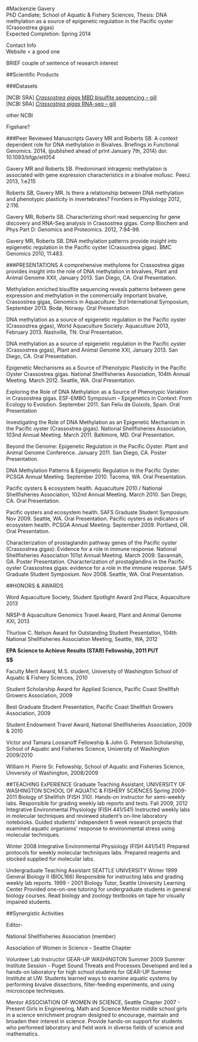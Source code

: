 #Mackenzie Gavery     
PhD Candiate; School of Aquatic & Fishery Sciences, 
Thesis: DNA methylation as a source of epigenetic regulation in the Pacific oyster (Crassostrea gigas)   
Expected Completion: Spring 2014

Contact Info   
Website < a good one


BRIEF couple of sentence of research interest


##Scientific Products

###Datasets

[NCBI SRA] [_Crassostrea gigas_ MBD bisulfite sequencing – gill](http://www.ncbi.nlm.nih.gov/sra/SRX327373)   
[NCBI SRA] [*Crassostrea gigas* RNA-seq – gill](http://www.ncbi.nlm.nih.gov/sra/SRX367081)   

other NCBI

Figshare?



###Peer Reviewed Manuscripts
Gavery MR and Roberts SB. A context dependent role for DNA methylation in Bivalves. Briefings in Functional Genomics. 2014, (published ahead of print January 7th, 2014) doi: 10.1093/bfgp/elt054

Gavery MR and Roberts SB. Predominant intragenic methylation is associated with gene expression characteristics in a bivalve mollusc. PeerJ. 2013, 1:e215

Roberts SB, Gavery MR. Is there a relationship between DNA methylation and phenotypic plasticity in invertebrates? Frontiers in Physiology 2012, 2:116. 

Gavery MR, Roberts SB. Characterizing short read sequencing for gene discovery and RNA-Seq analysis in Crassostrea gigas. Comp Biochem and Phys Part D: Genomics and Proteomics. 2012, 7:94-99.

Gavery MR, Roberts SB. DNA methylation patterns provide insight into epigenetic regulation in the Pacific oyster (Crassostrea gigas).  BMC Genomics 2010, 11:483. 


###PRESENTATIONS
A comprehensive methylome for Crassostrea gigas provides insight into the role of DNA methylation in bivalves, Plant and Animal Genome XXII, January 2013. San Diego, CA. Oral Presentation.

Methylation enriched bisulfite sequencing reveals patterns between gene expression and methylation in the commercially important bivalve, Crassostrea gigas, Genomics in Aquaculture: 3rd International Symposium, September 2013. Bodø, Norway. Oral Presentation

DNA methylation as a source of epigenetic regulation in the Pacific oyster (Crassostrea gigas), World Aquaculture Society: Aquaculture 2013, February 2013. Nashville, TN. Oral Presentation.

DNA methylation as a source of epigenetic regulation in the Pacific oyster (Crassostrea gigas), Plant and Animal Genome XXI, January 2013. San Diego, CA. Oral Presentation.

Epigenetic Mechanisms as a Source of Phenotypic Plasticity in the Pacific Oyster Crassostrea gigas. National Shellfisheries Association, 104th Annual Meeting. March 2012. Seattle, WA. Oral Presentation.

Exploring the Role of DNA Methylation as a Source of Phenotypic Variation in Crassostrea gigas. ESF-EMBO Symposium – Epigenetics in Context: From Ecology to Evolution. September 2011. San Feliu de Guixols, Spain. Oral Presentation

Investigating the Role of DNA Methylation as an Epigenetic Mechanism in the Pacific oyster (Crassostrea gigas). National Shellfisheries Association, 103nd Annual Meeting. March 2011. Baltimore, MD. Oral Presentation.

Beyond the Genome: Epigenetic Regulation in the Pacific Oyster. Plant and Animal Genome Conference. January 2011. San Diego, CA. Poster Presentation.

DNA Methylation Patterns & Epigenetic Regulation in the Pacific Oyster. PCSGA Annual Meeting.  September 2010. Tacoma, WA. Oral Presentation.

Pacific oysters & ecosystem health. Aquaculture 2010 / National Shellfisheries Association, 102nd Annual Meeting. March 2010. San Diego, CA. Oral Presentation.

Pacific oysters and ecosystem health. SAFS Graduate Student Symposium. Nov 2009. Seattle, WA. Oral Presentation.
Pacific oysters as indicators of ecosystem health.  PCSGA Annual Meeting.  September 2009. Portland, OR. Oral Presentation.

Characterization of prostaglandin pathway genes of the Pacific oyster (Crassostrea gigas): Evidence for a role in immune response. National Shellfisheries Association 101st Annual Meeting. March 2009. Savannah, GA. Poster Presentation.
Characterization of prostaglandins in the Pacific oyster Crassostrea gigas: evidence for a role in the immune response. SAFS Graduate Student Symposium. Nov 2008. Seattle, WA. Oral Presentation.






##HONORS & AWARDS

Word Aquaculture Society, Student Spotlight Award 2nd Place, Aquaculture 2013

NRSP-8 Aquaculture Genomics Travel Award, Plant and Animal Genome XXI, 2013

Thurlow C. Nelson Award for Outstanding Student Presentation, 104th National Shellfisheries Association Meeting, Seattle, WA, 2012 

**EPA Science to Achieve Results (STAR) Fellowship, 2011 PUT $$$$$$$$$$$$$$**

Faculty Merit Award, M.S. student, University of Washington School of Aquatic & Fishery Sciences, 2010

Student Scholarship Award for Applied Science, Pacific Coast Shellfish Growers Association, 2009

Best Graduate Student Presentation, Pacific Coast Shellfish Growers Association, 2009

Student Endowment Travel Award, National Shellfisheries Association, 2009 & 2010

Victor and Tamara Loosanoff Fellowship & John G. Peterson Scholarship, School of Aquatic and Fisheries Science, University of Washington 2009/2010

William H. Pierre Sr. Fellowship, School of Aquatic and Fisheries Science, University of Washington, 2008/2009




##TEACHING ExPERIENCE
Graduate Teaching Assistant, 
UNIVERSITY OF WASHINGTON SCHOOL OF AQUATIC & FISHERY SCIENCES
Spring 2009-2011	Biology of Shellfish (FISH 310).
Hands-on instructor for semi-weekly labs. 
Responsible for grading weekly lab reports and tests.
Fall 2009, 2012	Integrative Environmental Physiology (FISH 441/541)
Instructed weekly labs in molecular techniques and reviewed student’s on-line laboratory notebooks.
Guided students’ independent 5 week research projects that examined aquatic organisms’ response to environmental stress using molecular techniques.

Winter 2008	Integrative Environmental Physiology (FISH 441/541)
Prepared protocols for weekly molecular techniques labs.
Prepared reagents and stocked supplied for molecular labs.


Undergraduate Teaching Assistant
SEATTLE UNIVERSITY
Winter 1999	General Biology II (BIOL166) 
Responsible for instructing labs and grading weekly lab reports.
1999 - 2001	Biology Tutor, Seattle University Learning Center 
Provided one-on-one tutoring for undergraduate students in general biology courses.
Read biology and zoology textbooks on tape for visually impaired students.



##Synergistic Activities 

Editor- 




National Shellfisheries Association (member)

Association of Women in Science – Seattle Chapter


Volunteer Lab Instructor
GEAR-UP WASHINGTON
Summer 2009   	Summer Institute Session - Puget Sound Threats and Processes
Developed and led a hands-on laboratory for high school students for GEAR-UP Summer Institute at UW.  Students learned ways to examine aquatic systems by performing bivalve dissections, filter-feeding experiments, and using microscope techniques.

Mentor 
ASSOCIATION OF WOMEN IN SCIENCE, Seattle Chapter
2007 - Present	 Girls in Engineering, Math and Science
Mentor middle school girls in a science enrichment program designed to encourage, maintain and broaden their interest in science.
Provide hands-on support for students who performed laboratory and field work in diverse fields of science and mathematics.

